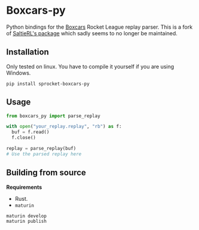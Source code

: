 # Boxcars-py

Python bindings for the [Boxcars](https://github.com/nickbabcock/boxcars) Rocket
League replay parser. This is a fork of [SaltieRL's
package](https://github.com/SaltieRL/boxcars-py) which sadly seems to no longer
be maintained. 

## Installation

Only tested on linux.
You have to compile it yourself if you are using Windows.

```
pip install sprocket-boxcars-py
```

## Usage

```py
from boxcars_py import parse_replay

with open("your_replay.replay", "rb") as f:
  buf = f.read()
  f.close()

replay = parse_replay(buf)
# Use the parsed replay here
```

## Building from source

__Requirements__
  - Rust.
  - `maturin`

```
maturin develop
maturin publish
```
